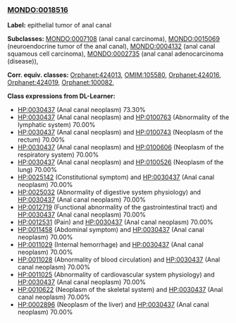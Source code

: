 
### [MONDO:0018516](http://purl.obolibrary.org/obo/MONDO_0018516)
**Label:** epithelial tumor of anal canal

**Subclasses:** [MONDO:0007108](http://purl.obolibrary.org/obo/MONDO_0007108) (anal canal carcinoma), [MONDO:0015069](http://purl.obolibrary.org/obo/MONDO_0015069) (neuroendocrine tumor of the anal canal), [MONDO:0004132](http://purl.obolibrary.org/obo/MONDO_0004132) (anal canal squamous cell carcinoma), [MONDO:0002735](http://purl.obolibrary.org/obo/MONDO_0002735) (anal canal adenocarcinoma (disease)), 

**Corr. equiv. classes:** [Orphanet:424013](http://www.orpha.net/ORDO/Orphanet_424013), [OMIM:105580](http://purl.obolibrary.org/obo/OMIM_105580), [Orphanet:424016](http://www.orpha.net/ORDO/Orphanet_424016), [Orphanet:424019](http://www.orpha.net/ORDO/Orphanet_424019), [Orphanet:100082](http://www.orpha.net/ORDO/Orphanet_100082), 

**Class expressions from DL-Learner:**

- [HP:0030437](http://purl.obolibrary.org/obo/HP_0030437) (Anal canal neoplasm) 73.30%
- [HP:0030437](http://purl.obolibrary.org/obo/HP_0030437) (Anal canal neoplasm) and [HP:0100763](http://purl.obolibrary.org/obo/HP_0100763) (Abnormality of the lymphatic system) 70.00%
- [HP:0030437](http://purl.obolibrary.org/obo/HP_0030437) (Anal canal neoplasm) and [HP:0100743](http://purl.obolibrary.org/obo/HP_0100743) (Neoplasm of the rectum) 70.00%
- [HP:0030437](http://purl.obolibrary.org/obo/HP_0030437) (Anal canal neoplasm) and [HP:0100606](http://purl.obolibrary.org/obo/HP_0100606) (Neoplasm of the respiratory system) 70.00%
- [HP:0030437](http://purl.obolibrary.org/obo/HP_0030437) (Anal canal neoplasm) and [HP:0100526](http://purl.obolibrary.org/obo/HP_0100526) (Neoplasm of the lung) 70.00%
- [HP:0025142](http://purl.obolibrary.org/obo/HP_0025142) (Constitutional symptom) and [HP:0030437](http://purl.obolibrary.org/obo/HP_0030437) (Anal canal neoplasm) 70.00%
- [HP:0025032](http://purl.obolibrary.org/obo/HP_0025032) (Abnormality of digestive system physiology) and [HP:0030437](http://purl.obolibrary.org/obo/HP_0030437) (Anal canal neoplasm) 70.00%
- [HP:0012719](http://purl.obolibrary.org/obo/HP_0012719) (Functional abnormality of the gastrointestinal tract) and [HP:0030437](http://purl.obolibrary.org/obo/HP_0030437) (Anal canal neoplasm) 70.00%
- [HP:0012531](http://purl.obolibrary.org/obo/HP_0012531) (Pain) and [HP:0030437](http://purl.obolibrary.org/obo/HP_0030437) (Anal canal neoplasm) 70.00%
- [HP:0011458](http://purl.obolibrary.org/obo/HP_0011458) (Abdominal symptom) and [HP:0030437](http://purl.obolibrary.org/obo/HP_0030437) (Anal canal neoplasm) 70.00%
- [HP:0011029](http://purl.obolibrary.org/obo/HP_0011029) (Internal hemorrhage) and [HP:0030437](http://purl.obolibrary.org/obo/HP_0030437) (Anal canal neoplasm) 70.00%
- [HP:0011028](http://purl.obolibrary.org/obo/HP_0011028) (Abnormality of blood circulation) and [HP:0030437](http://purl.obolibrary.org/obo/HP_0030437) (Anal canal neoplasm) 70.00%
- [HP:0011025](http://purl.obolibrary.org/obo/HP_0011025) (Abnormality of cardiovascular system physiology) and [HP:0030437](http://purl.obolibrary.org/obo/HP_0030437) (Anal canal neoplasm) 70.00%
- [HP:0010622](http://purl.obolibrary.org/obo/HP_0010622) (Neoplasm of the skeletal system) and [HP:0030437](http://purl.obolibrary.org/obo/HP_0030437) (Anal canal neoplasm) 70.00%
- [HP:0002896](http://purl.obolibrary.org/obo/HP_0002896) (Neoplasm of the liver) and [HP:0030437](http://purl.obolibrary.org/obo/HP_0030437) (Anal canal neoplasm) 70.00%


